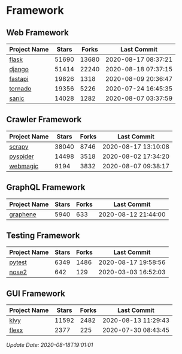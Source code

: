 # Framework

## Web Framework

| Project Name | Stars | Forks | Last Commit |
| ------------ | ----- | ----- | ----------- |
| [flask](https://github.com/pallets/flask) | 51690 | 13680 | 2020-08-17 08:37:21 |
| [django](https://github.com/django/django) | 51414 | 22240 | 2020-08-18 07:37:15 |
| [fastapi](https://github.com/tiangolo/fastapi) | 19826 | 1318 | 2020-08-09 20:36:47 |
| [tornado](https://github.com/tornadoweb/tornado) | 19356 | 5226 | 2020-07-24 16:45:35 |
| [sanic](https://github.com/huge-success/sanic) | 14028 | 1282 | 2020-08-07 03:37:59 |

## Crawler Framework

| Project Name | Stars | Forks | Last Commit |
| ------------ | ----- | ----- | ----------- |
| [scrapy](https://github.com/scrapy/scrapy) | 38040 | 8746 | 2020-08-17 13:10:08 |
| [pyspider](https://github.com/binux/pyspider) | 14498 | 3518 | 2020-08-02 17:34:20 |
| [webmagic](https://github.com/code4craft/webmagic) | 9194 | 3832 | 2020-08-07 09:38:17 |

## GraphQL Framework

| Project Name | Stars | Forks | Last Commit |
| ------------ | ----- | ----- | ----------- |
| [graphene](https://github.com/graphql-python/graphene) | 5940 | 633 | 2020-08-12 21:44:00 |

## Testing Framework

| Project Name | Stars | Forks | Last Commit |
| ------------ | ----- | ----- | ----------- |
| [pytest](https://github.com/pytest-dev/pytest) | 6349 | 1486 | 2020-08-17 19:58:56 |
| [nose2](https://github.com/nose-devs/nose2) | 642 | 129 | 2020-03-03 16:52:03 |

## GUI Framework

| Project Name | Stars | Forks | Last Commit |
| ------------ | ----- | ----- | ----------- |
| [kivy](https://github.com/kivy/kivy) | 11592 | 2482 | 2020-08-13 11:29:43 |
| [flexx](https://github.com/flexxui/flexx) | 2377 | 225 | 2020-07-30 08:43:45 |

*Update Date: 2020-08-18T19:01:01*